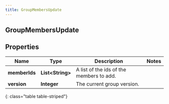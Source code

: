 ```yaml
---
title: GroupMembersUpdate
---
```

## GroupMembersUpdate


## Properties

| Name | Type | Description | Notes |
| ------------ | ------------- | ------------- | ------------- |
| **memberIds** | <!----><!---->**List&lt;String&gt;**<!----> | A list of the ids of the members to add. |  |
| **version** | <!----><!---->**Integer**<!----> | The current group version. |  |
{: class="table table-striped"}



